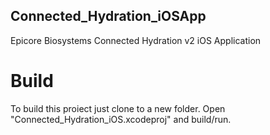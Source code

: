 ## Connected_Hydration_iOSApp

Epicore Biosystems Connected Hydration v2 iOS Application

# Build

To build this proiect just clone to a new folder. Open "Connected_Hydration_iOS.xcodeproj" and build/run.

```
